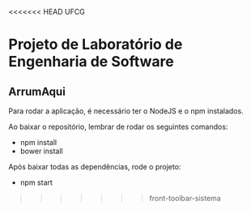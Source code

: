 <<<<<<< HEAD
UFCG

Projeto de Laboratório de Engenharia de Software
=======
## ArrumAqui

Para rodar a aplicação, é necessário ter o NodeJS e o npm instalados.

Ao baixar o repositório, lembrar de rodar os seguintes comandos:
* npm install
* bower install

Após baixar todas as dependências, rode o projeto:
* npm start
>>>>>>> front-toolbar-sistema
